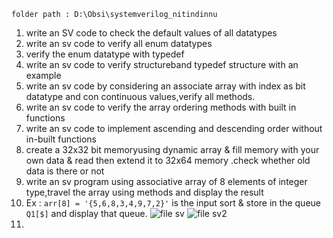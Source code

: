 ```
folder path : D:\Obsi\systemverilog_nitindinnu
```
1. write an SV code to check the default values of all datatypes
2. write an sv code to verify all enum datatypes
3. verify the enum datatype with typedef
4. write an sv code to verify structureband typedef structure with an example
5. write an sv code by considering an associate array with index as bit datatype and con continuous values,verify all methods.
6. write an sv code to verify the array ordering methods with built in functions
7. write an sv code to implement ascending and descending order without in-built functions
8. create a 32x32 bit memoryusing dynamic array & fill memory with your own data & read then extend it to 32x64 memory .check whether old data is there or not
9. write an sv program using associative array of 8 elements of integer type,travel the array using methods and display the result
10. Ex : `arr[8] = '{5,6,8,3,4,9,7,2}'` is the input sort & store in the queue `Q1[$]` and display that queue. ![file sv](<file:///Obsi/systemverilog_nitindinnu/00datatypes_sv/03/store_array_in_queue.sv>) ![file sv2](/Obsi/systemverilog_nitindinnu/00datatypes_sv/03/store_array_in_queue.sv)
11. 